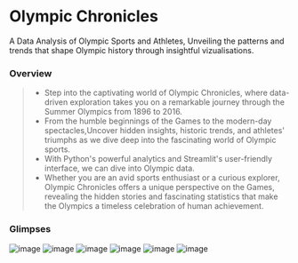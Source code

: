 # Olympic Chronicles
 A Data Analysis of Olympic Sports and Athletes, Unveiling the patterns and trends that shape Olympic history through insightful vizualisations.

### Overview

> * Step into the captivating world of Olympic Chronicles, where data-driven exploration takes you on a remarkable journey through the Summer Olympics from 1896 to 2016.
> * From the humble beginnings of the Games to the modern-day spectacles,Uncover hidden insights, historic trends, and athletes' triumphs as we dive deep into the fascinating world of Olympic sports.
> * With Python's powerful analytics and Streamlit's user-friendly interface, we can dive into Olympic data. 
> * Whether you are an avid sports enthusiast or a curious explorer, Olympic Chronicles offers a unique perspective on the Games, revealing the hidden stories and fascinating statistics that make the Olympics a timeless celebration of human achievement. 

### Glimpses 
![image](https://github.com/MUSKAN1903/Olympic_Chronicles/assets/70433658/6dda9c1a-44bc-44f6-857a-f7d20b2533c2)
![image](https://github.com/MUSKAN1903/Olympic_Chronicles/assets/70433658/9a626373-068f-4188-babc-46f4d4935072)
![image](https://github.com/MUSKAN1903/Olympic_Chronicles/assets/70433658/823c4072-d515-4250-9bc3-3f955b014587)
![image](https://github.com/MUSKAN1903/Olympic_Chronicles/assets/70433658/7d5bec22-968d-48f2-8827-ac0425567ab0)
![image](https://github.com/MUSKAN1903/Olympic_Chronicles/assets/70433658/784275e6-e25d-4dec-b22c-de146f9861a6)
![image](https://github.com/MUSKAN1903/Olympic_Chronicles/assets/70433658/37326812-3333-404d-b89a-ce1eea2193aa)






 
